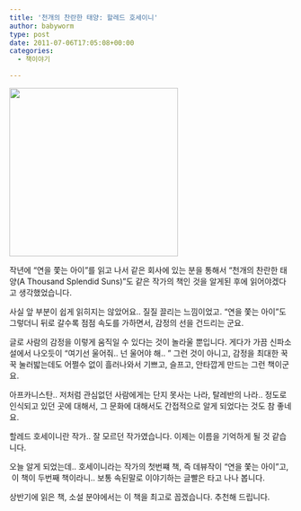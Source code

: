 ```yaml
---
title: '천개의 찬란한 태양: 할레드 호세이니'
author: babyworm
type: post
date: 2011-07-06T17:05:08+00:00
categories:
  - 책이야기

---
```

<img decoding="async" src="https://image.aladin.co.kr/product/100/18/cover/8972754013_1.jpg" width=300 data-recalc-dims="1" />

작년에 &#8220;연을 쫓는 아이&#8221;를 읽고 나서 같은 회사에 있는 분을 통해서 &#8220;천개의 찬란한 태양(A Thousand Splendid Suns)&#8221;도 같은 작가의 책인 것을 알게된 후에 읽어야겠다고 생각했었습니다.&nbsp;


사실 앞 부분이 쉽게 읽히지는 않았어요.. 질질 끌리는 느낌이었고.
&#8220;연을 쫓는 아이&#8221;도 그렇더니&nbsp;뒤로 갈수록 점점 속도를 가하면서, 감정의 선을 건드리는 군요.

글로 사람의 감정을 이렇게 움직일 수 있다는 것이 놀라울 뿐입니다. 게다가 가끔 신파소설에서 나오듯이 &#8220;여기선 울어줘.. 넌 울어야 해.. &#8221; 그런 것이 아니고, 감정을 최대한 꾹꾹 눌러밟는데도 어쩔수 없이 흘러나와서 기쁘고, 슬프고, 안타깝게 만드는 그런 책이군요.

아프카니스탄.. 저처럼 관심없던 사람에게는 단지 못사는 나라, 탈레반의 나라.. 정도로 인식되고 있던 곳에 대해서, 그 문화에 대해서도 간접적으로 알게 되었다는 것도 참 좋네요.

할레드 호세이니란 작가.. 잘 모르던 작가였습니다. 이제는 이름을 기억하게 될 것 같습니다.

오늘 알게 되었는데.. 호세이니라는 작가의 첫번쨰 책, 즉 데뷰작이 &#8220;연을 쫓는 아이&#8221;고, &nbsp;이 책이 두번째 책이라니.. 보통 속된말로 이야기하는 글빨은 타고 나나 봅니다.

상반기에 읽은 책, 소설 분야에서는 이 책을 최고로 꼽겠습니다. 추천해 드립니다.
